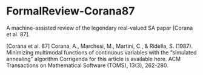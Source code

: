 # FormalReview-Corana87
A machine-assisted review of the legendary real-valued SA papar [Corana et al. 87].


[Corana et al. 87] Corana, A., Marchesi, M., Martini, C., & Ridella, S. (1987). Minimizing multimodal functions of continuous variables with the “simulated annealing” algorithm Corrigenda for this article is available here. ACM Transactions on Mathematical Software (TOMS), 13(3), 262-280.
